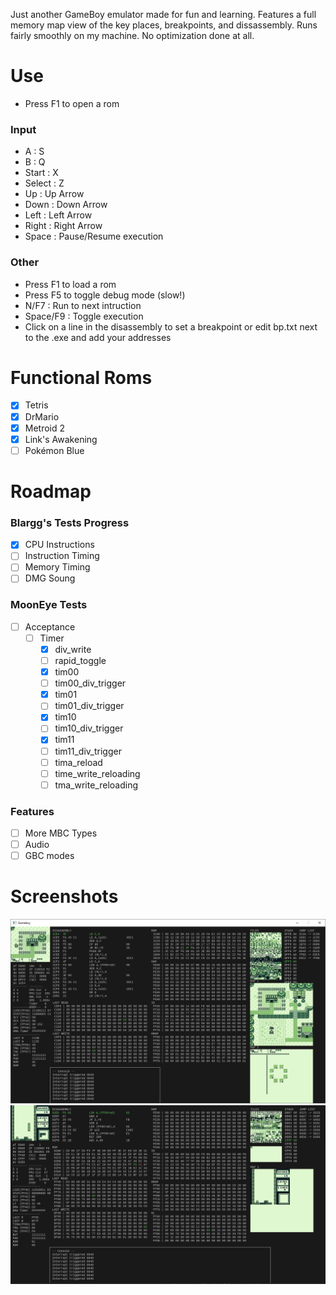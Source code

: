Just another GameBoy emulator made for fun and learning. Features a full memory map view of the key places, breakpoints, and dissassembly.
Runs fairly smoothly on my machine. No optimization done at all. 

# Use 
- Press F1 to open a rom

### Input
- A : S
- B : Q
- Start : X
- Select : Z
- Up : Up Arrow
- Down : Down Arrow
- Left : Left Arrow
- Right : Right Arrow
- Space : Pause/Resume execution

### Other
- Press F1 to load a rom
- Press F5 to toggle debug mode (slow!)
- N/F7 : Run to next intruction
- Space/F9 : Toggle execution
- Click on a line in the disassembly to set a breakpoint or edit bp.txt next to the .exe and add your addresses

# Functional Roms
- [X] Tetris
- [X] DrMario
- [X] Metroid 2
- [X] Link's Awakening
- [ ] Pokémon Blue

# Roadmap
### Blargg's Tests Progress
 - [X] CPU Instructions 
 - [ ] Instruction Timing
 - [ ] Memory Timing
 - [ ] DMG Soung

### MoonEye Tests 
 - [ ] Acceptance
    - [ ] Timer
        - [X] div_write
        - [ ] rapid_toggle
        - [X] tim00
        - [ ] tim00_div_trigger
        - [X] tim01
        - [ ] tim01_div_trigger
        - [X] tim10
        - [ ] tim10_div_trigger
        - [X] tim11
        - [ ] tim11_div_trigger
        - [ ] tima_reload
        - [ ] time_write_reloading
        - [ ] tma_write_reloading

### Features
- [ ] More MBC Types
- [ ] Audio
- [ ] GBC modes

# Screenshots
![1](https://github.com/Sl3dge78/gb_emu/blob/main/screenshots/1.png?raw=true)  
![1](https://github.com/Sl3dge78/gb_emu/blob/main/screenshots/2.png?raw=true)  
